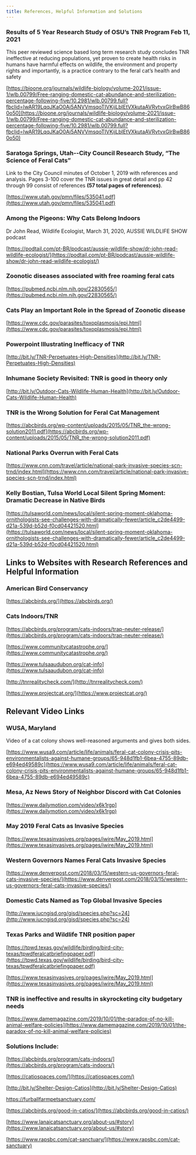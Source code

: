 ```yaml
---
title: References, Helpful Information and Solutions
---
```


### Results of 5 Year Research Study of OSU’s TNR Program Feb 11, 2021

This peer reviewed science based long term research study concludes TNR ineffective at reducing populations, yet proven to create health risks in humans have harmful effects on wildlife, the environment and property rights and importantly, is a practice contrary to the feral cat’s health and safety

[https://bioone.org/journals/wildlife-biology/volume-2021/issue-1/wlb.00799/Free-ranging-domestic-cat-abundance-and-sterilization-percentage-following-five/10.2981/wlb.00799.full?fbclid=IwAR19LqqJKaO0Ai5ANVVmsqoTIVKijLbIEtVXkutaAVRvtvxGlrBwB860o50](https://bioone.org/journals/wildlife-biology/volume-2021/issue-1/wlb.00799/Free-ranging-domestic-cat-abundance-and-sterilization-percentage-following-five/10.2981/wlb.00799.full?fbclid=IwAR19LqqJKaO0Ai5ANVVmsqoTIVKijLbIEtVXkutaAVRvtvxGlrBwB860o50)

### Saratoga Springs, Utah--City Council Research Study, “The Science of Feral Cats”

Link to the City Council minutes of October 1, 2019 with references and analysis. Pages 3-100 cover the TNR issues in great detail and pp 42 through 99 consist of references **(57 total pages of references)**.

[https://www.utah.gov/pmn/files/535041.pdf](https://www.utah.gov/pmn/files/535041.pdf)

### Among the Pigeons: Why Cats Belong Indoors

Dr John Read, Wildlife Ecologist, March 31, 2020, AUSSIE WILDLIFE SHOW podcast

[https://podtail.com/pt-BR/podcast/aussie-wildlife-show/dr-john-read-wildlife-ecologist/](https://podtail.com/pt-BR/podcast/aussie-wildlife-show/dr-john-read-wildlife-ecologist/)

### Zoonotic diseases associated with free roaming feral cats

[https://pubmed.ncbi.nlm.nih.gov/22830565/](https://pubmed.ncbi.nlm.nih.gov/22830565/)

### Cats Play an Important Role in the Spread of Zoonotic disease

[https://www.cdc.gov/parasites/toxoplasmosis/epi.html](https://www.cdc.gov/parasites/toxoplasmosis/epi.html)

### Powerpoint Illustrating Inefficacy of TNR

[http://bit.ly/TNR-Perpetuates-High-Densities](http://bit.ly/TNR-Perpetuates-High-Densities)

### Inhumane Society Revisited: TNR is good in theory only

[http://bit.ly/Outdoor-Cats-Wildlife-Human-Health](http://bit.ly/Outdoor-Cats-Wildlife-Human-Health)

### TNR is the Wrong Solution for Feral Cat Management

[https://abcbirds.org/wp-content/uploads/2015/05/TNR_the-wrong-solution2011.pdf](https://abcbirds.org/wp-content/uploads/2015/05/TNR_the-wrong-solution2011.pdf)

### National Parks Overrun with Feral Cats

[https://www.cnn.com/travel/article/national-park-invasive-species-scn-trnd/index.html](https://www.cnn.com/travel/article/national-park-invasive-species-scn-trnd/index.html)

### Kelly Bostian, Tulsa World Local Silent Spring Moment: Dramatic Decrease in Native Birds

[https://tulsaworld.com/news/local/silent-spring-moment-oklahoma-ornithologists-see-challenges-with-dramatically-fewer/article_c2de4499-d21a-539d-b52d-f0cd04421520.html](https://tulsaworld.com/news/local/silent-spring-moment-oklahoma-ornithologists-see-challenges-with-dramatically-fewer/article_c2de4499-d21a-539d-b52d-f0cd04421520.html)

## Links to Websites with Research References and Helpful Information

### American Bird Conservancy

[https://abcbirds.org/](https://abcbirds.org/)

### Cats Indoors/TNR

[https://abcbirds.org/program/cats-indoors/trap-neuter-release/](https://abcbirds.org/program/cats-indoors/trap-neuter-release/)

[https://www.communitycatastrophe.org/](https://www.communitycatastrophe.org/)

[https://www.tulsaaudubon.org/cat-info](https://www.tulsaaudubon.org/cat-info)

[http://tnrrealitycheck.com/](http://tnrrealitycheck.com/)

[https://www.projectcat.org/](https://www.projectcat.org/)

## Relevant Video Links

### WUSA, Maryland

Video of a cat colony shows well-reasoned arguments and gives both sides.

[https://www.wusa9.com/article/life/animals/feral-cat-colony-crisis-pits-environmentalists-against-humane-groups/65-948d1fb1-6bea-4755-89db-e694ed49589c](https://www.wusa9.com/article/life/animals/feral-cat-colony-crisis-pits-environmentalists-against-humane-groups/65-948d1fb1-6bea-4755-89db-e694ed49589c)

### Mesa, Az News Story of Neighbor Discord with Cat Colonies

[https://www.dailymotion.com/video/x6k1rgp](https://www.dailymotion.com/video/x6k1rgp)

### May 2019 Feral Cats as Invasive Species

[https://www.texasinvasives.org/pages/iwire/May_2019.html](https://www.texasinvasives.org/pages/iwire/May_2019.html)

### Western Governors Names Feral Cats Invasive Species

[https://www.denverpost.com/2018/03/15/western-us-governors-feral-cats-invasive-species/](https://www.denverpost.com/2018/03/15/western-us-governors-feral-cats-invasive-species/)

### Domestic Cats Named as Top Global Invasive Species

[http://www.iucngisd.org/gisd/species.php?sc=24](http://www.iucngisd.org/gisd/species.php?sc=24)

### Texas Parks and Wildlife TNR position paper

[https://tpwd.texas.gov/wildlife/birding/bird-city-texas/tpwdferalcatbriefingpaper.pdf](https://tpwd.texas.gov/wildlife/birding/bird-city-texas/tpwdferalcatbriefingpaper.pdf)

[https://www.texasinvasives.org/pages/iwire/May_2019.html](https://www.texasinvasives.org/pages/iwire/May_2019.html)

### TNR is ineffective and results in skyrocketing city budgetary needs

[https://www.damemagazine.com/2019/10/01/the-paradox-of-no-kill-animal-welfare-policies](https://www.damemagazine.com/2019/10/01/the-paradox-of-no-kill-animal-welfare-policies)

### Solutions Include:

[https://abcbirds.org/program/cats-indoors/](https://abcbirds.org/program/cats-indoors/)

[https://catiospaces.com/](https://catiospaces.com/)

[http://bit.ly/Shelter-Design-Catios](http://bit.ly/Shelter-Design-Catios)

[https://furballfarmpetsanctuary.com/ ](https://furballfarmpetsanctuary.com/ )

[https://abcbirds.org/good-in-catios/](https://abcbirds.org/good-in-catios/)

[https://www.lanaicatsanctuary.org/about-us/#story](https://www.lanaicatsanctuary.org/about-us/#story)

[https://www.rapsbc.com/cat-sanctuary/](https://www.rapsbc.com/cat-sanctuary)